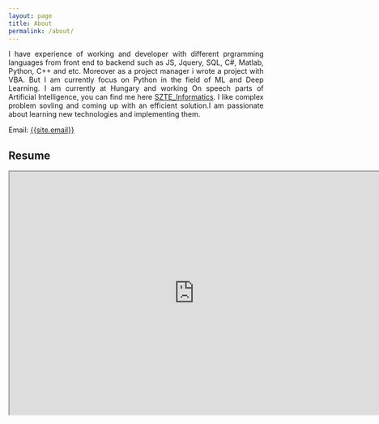 ```yaml
---
layout: page
title: About
permalink: /about/
---
```

<p style="text-align: justify">
  I have experience of working and developer with different prgramming languages from front end to backend such as JS, Jquery, SQL, C#, Matlab, Python, C++ and etc. Moreover as a project manager i wrote a project with VBA.
  But I am currently focus on Python in the field of ML and Deep Learning. I am currently at Hungary and working On speech parts of Artificial Intelligence, you can find me here <a href="https://www.inf.u-szeged.hu/users/honarmandi-shandiz-amin" target="_blank">SZTE_Informatics</a>. I like complex problem sovling and coming up with an efficient solution.I am passionate about learning new technologies and implementing them. 
</p>

Email: <a href="mailto:{{site.email}}">{{site.email}}</a>

## Resume
<iframe src="https://docs.google.com/viewer?srcid=1lOG4iqKmt4EEfMgBz5bJBwCJgscxnG41&pid=explorer&efh=false&a=v&chrome=false&embedded=true" width="730px" height="480px"></iframe>

